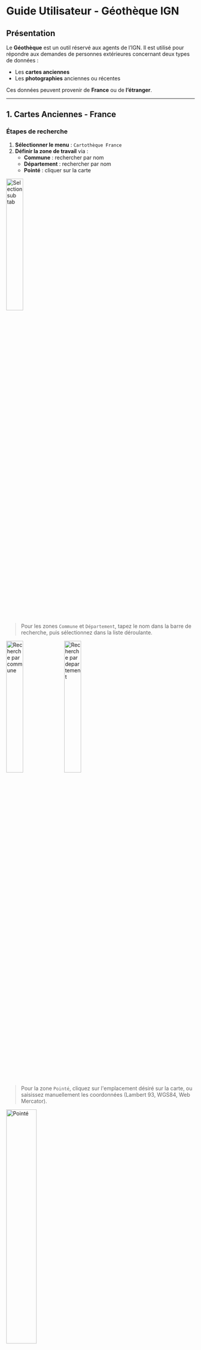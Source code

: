 # Guide Utilisateur - Géothèque IGN

## Présentation

Le **Géothèque** est un outil réservé aux agents de l’IGN. Il est utilisé pour répondre aux demandes de personnes extérieures concernant deux types de données :

- Les **cartes anciennes**
- Les **photographies** anciennes ou récentes

Ces données peuvent provenir de **France** ou de **l’étranger**.

---

## 1. Cartes Anciennes - France

### Étapes de recherche

1. **Sélectionner le menu** : `Cartothèque France`
2. **Définir la zone de travail** via :
   - **Commune** : rechercher par nom
   - **Département** : rechercher par nom
   - **Pointé** : cliquer sur la carte

<img src="img/Carto_fr.png" alt="Selection sub tab" style="width:30%;"/>


> Pour les zones `Commune` et `Département`, tapez le nom dans la barre de recherche, puis sélectionnez dans la liste déroulante. 


<img src="img/search_commune.png" alt="Recherche par commune" style="width:30%;"/>

<img src="img/search_dep.png" alt="Recherche par departement" style="width:30%;"/>


> Pour la zone `Pointé`, cliquez sur l'emplacement désiré sur la carte, ou saisissez manuellement les coordonnées (Lambert 93, WGS84, Web Mercator).

<img src="img/point.png" alt="Pointé" style="width:40%;"/>


### Affiner la recherche (facultatif)

- **Année** : saisir une année minimale et/ou maximale
- **Échelle** : définir une échelle minimale et/ou maximale
- **Collection** : sélectionner dans la liste déroulante

<img src="img/critere.png" alt="Critère de sélection" style="width:30%;"/>


### Résultats

- Export possible au format **CSV**, avec les informations suivantes :
  - `id`
  - `libellé`
  - `année`
  - `couleur`
  - `type`

<img src="img/export_scan.png" alt="Exporter les scans" style="width:30%;"/>

- Possibilité de sélectionner une carte pour :
  - La **visualiser** dans une nouvelle fenêtre
  - La **télécharger**
  - Visualiser le **fichier XML** associé

<img src="img/result_scan.png" alt="options" style="width:30%;"/>

### Visualisation

Dans la fenêtre de visualisation :
- Zoom / Dézoom
- Rotation
- Réglage de la **luminosité** et du **contraste**

<img src="img/visu_carte.png" alt="visualisation de la carte" style="width:50%;"/>

---

## 2. Cartes Anciennes - Étranger

Le fonctionnement est similaire à celui de la **cartothèque France**, avec les différences suivantes :

- **Commune** → remplacée par **Feuille**
- **Département** → remplacé par **Pays**

<img src="img/carto_monde.png" alt="Cartothèque monde" style="width:20%;"/>

---

## 3. Photographies - France

### Sélection de la zone de travail

L'utilisateur peut choisir parmi :
- **Commune**
- **Département**
- **Feuille**
- **Point XY**
- ou effectuer une recherche **par nom de mission**

<img src="img/photo_fr.png" alt="Photothèque France" style="width:20%;"/>

### Affiner la recherche (facultatif)

- **Commanditaire** : saisie manuelle + sélection dans liste déroulante
- **Producteur** : idem
- **Support** et **Émulsion** : sélection dans liste déroulante

<img src="img/crit_photo.png" alt="Critère Photothèque" style="width:30%;"/>

### Sélection de la mission

Une fois la mission choisie, l'utilisateur peut :
- Visualiser les informations :
  - `Désignation`
  - `Dispo Photothèque`
  - `Échelle`
  - etc.

<img src="img/select_mission.png" alt="Sélection de la mission" style="width:30%;"/>

- Option : **Voir plus de détails** permet l'ensemble des informations de la mission.

<img src="img/info_all.png" alt="Information complète" style="width:30%;"/>


### Fonctions supplémentaires

- Ajouter les **emprises photos** sur la carte
- Supprimer des emprises individuelles ou toutes les emprises
- Télécharger le **CSV** associé
- Visualiser le **XML** de la mission
- Se déplacer vers l’emplacement de la mission

<img src="img/option_supp.png" alt="Fonction supplémentaire" style="width:30%;"/>

### Panier

- Passer sa souris au dessus d'une croix rouge affiche l'emprise de la photo ainsi que les informations de la photo

- Cliquer sur le **centre des photos** permet de les ajouter au panier

<img src="img/clic.png" alt="clic sur photo" style="width:50%;"/>

- Depuis le panier :
  - Visualiser la photo
  - Télécharger la photo
  - Supprimer la photo

<img src="img/panier.png" alt="panier" style="width:40%;"/>

---

## 4. Photographies - Étranger

Fonctionnement similaire à la **photothèque française**, avec une différence :

- Seules deux options disponibles pour définir la zone de travail :
  - **Feuille**
  - **Point XY**

<img src="img/photo_monde.png" alt="photothèque monde" style="width:40%;"/>

---

## 5. Bonus

### Raccourci

- Vous pouvez utiliser le raccourci pour vous déplacer dans un lieu précis sur la carte.

<img src="img/raccourci.png" alt="raccourci" style="width:40%;"/>

### Changement de fond de carte

- Vous pouvez changer le fond de carte en sélectionnant le fond de carte souhaité dans la fenêtre volante dans le coin en bas à droite.

<img src="img/basemap.png" alt="basemap" style="width:40%;"/>

### Ajout de couche vectorielle

- Vous pouvez ajouter une couche vectorielle dans la fenêtre volante dans le coin en bas à droite.

<img src="img/vecto.png" alt="Couche vectorielle" style="width:40%;"/>

### Cacher le fond de carte

- Vous pouvez cacher le fond de carte en cliquant sur l'icone en forme d'oeil en haut à droite.

<img src="img/hide.png" alt="Hide visibility" style="width:40%;"/>